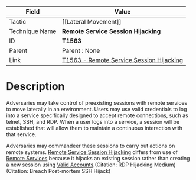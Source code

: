 
|Field|Value|
|---|---|
|Tactic|[[Lateral Movement]]|
|Technique Name|**Remote Service Session Hijacking**|
|ID|**T1563**|
|Parent|Parent : None|
|Link|[T1563 - Remote Service Session Hijacking](https://attack.mitre.org/techniques/T1563)|

# Description

Adversaries may take control of preexisting sessions with remote services to move laterally in an environment. Users may use valid credentials to log into a service specifically designed to accept remote connections, such as telnet, SSH, and RDP. When a user logs into a service, a session will be established that will allow them to maintain a continuous interaction with that service.

Adversaries may commandeer these sessions to carry out actions on remote systems. [Remote Service Session Hijacking](https://attack.mitre.org/techniques/T1563) differs from use of [Remote Services](https://attack.mitre.org/techniques/T1021) because it hijacks an existing session rather than creating a new session using [Valid Accounts](https://attack.mitre.org/techniques/T1078).(Citation: RDP Hijacking Medium)(Citation: Breach Post-mortem SSH Hijack)